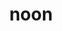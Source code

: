 ---
category: 4-letters
denotation: null
name: noon
reference_link: https://www.etymonline.com/word/noon
root_language: null
root_name: null
title: noon
type: free
word_sums:
- respelling: noon
  sum: 'Noon + '
---